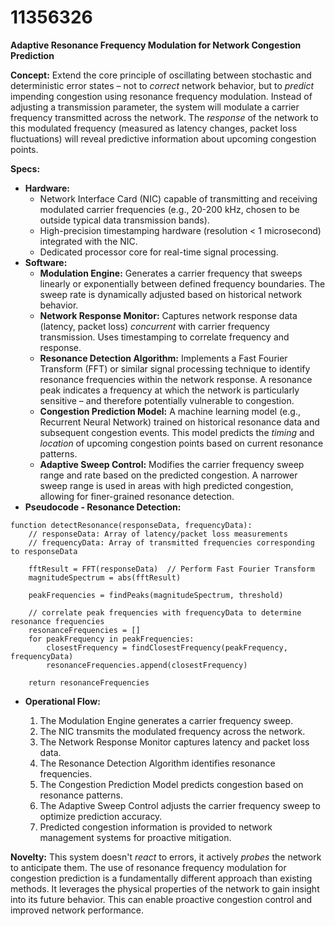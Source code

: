 # 11356326

**Adaptive Resonance Frequency Modulation for Network Congestion Prediction**

**Concept:** Extend the core principle of oscillating between stochastic and deterministic error states – not to *correct* network behavior, but to *predict* impending congestion using resonance frequency modulation. Instead of adjusting a transmission parameter, the system will modulate a carrier frequency transmitted across the network. The *response* of the network to this modulated frequency (measured as latency changes, packet loss fluctuations) will reveal predictive information about upcoming congestion points.

**Specs:**

*   **Hardware:**
    *   Network Interface Card (NIC) capable of transmitting and receiving modulated carrier frequencies (e.g., 20-200 kHz, chosen to be outside typical data transmission bands).
    *   High-precision timestamping hardware (resolution < 1 microsecond) integrated with the NIC.
    *   Dedicated processor core for real-time signal processing.
*   **Software:**
    *   **Modulation Engine:** Generates a carrier frequency that sweeps linearly or exponentially between defined frequency boundaries. The sweep rate is dynamically adjusted based on historical network behavior.
    *   **Network Response Monitor:** Captures network response data (latency, packet loss) *concurrent* with carrier frequency transmission. Uses timestamping to correlate frequency and response.
    *   **Resonance Detection Algorithm:** Implements a Fast Fourier Transform (FFT) or similar signal processing technique to identify resonance frequencies within the network response. A resonance peak indicates a frequency at which the network is particularly sensitive – and therefore potentially vulnerable to congestion.
    *   **Congestion Prediction Model:** A machine learning model (e.g., Recurrent Neural Network) trained on historical resonance data and subsequent congestion events. This model predicts the *timing* and *location* of upcoming congestion points based on current resonance patterns.
    *   **Adaptive Sweep Control:** Modifies the carrier frequency sweep range and rate based on the predicted congestion. A narrower sweep range is used in areas with high predicted congestion, allowing for finer-grained resonance detection.
*   **Pseudocode - Resonance Detection:**

```
function detectResonance(responseData, frequencyData):
    // responseData: Array of latency/packet loss measurements
    // frequencyData: Array of transmitted frequencies corresponding to responseData

    fftResult = FFT(responseData)  // Perform Fast Fourier Transform
    magnitudeSpectrum = abs(fftResult)

    peakFrequencies = findPeaks(magnitudeSpectrum, threshold)

    // correlate peak frequencies with frequencyData to determine resonance frequencies
    resonanceFrequencies = []
    for peakFrequency in peakFrequencies:
        closestFrequency = findClosestFrequency(peakFrequency, frequencyData)
        resonanceFrequencies.append(closestFrequency)

    return resonanceFrequencies
```

*   **Operational Flow:**

    1.  The Modulation Engine generates a carrier frequency sweep.
    2.  The NIC transmits the modulated frequency across the network.
    3.  The Network Response Monitor captures latency and packet loss data.
    4.  The Resonance Detection Algorithm identifies resonance frequencies.
    5.  The Congestion Prediction Model predicts congestion based on resonance patterns.
    6.  The Adaptive Sweep Control adjusts the carrier frequency sweep to optimize prediction accuracy.
    7.  Predicted congestion information is provided to network management systems for proactive mitigation.

**Novelty:** This system doesn't *react* to errors, it actively *probes* the network to anticipate them. The use of resonance frequency modulation for congestion prediction is a fundamentally different approach than existing methods. It leverages the physical properties of the network to gain insight into its future behavior. This can enable proactive congestion control and improved network performance.